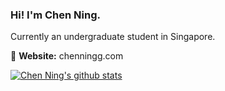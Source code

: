 ### Hi! I'm Chen Ning.
Currently an undergraduate student in Singapore.

📇 **Website:** chenningg.com

[![Chen Ning's github stats](https://github-readme-stats.vercel.app/api?username=chenningg&theme=tokyonight)](https://github.com/anuraghazra/github-readme-stats)
